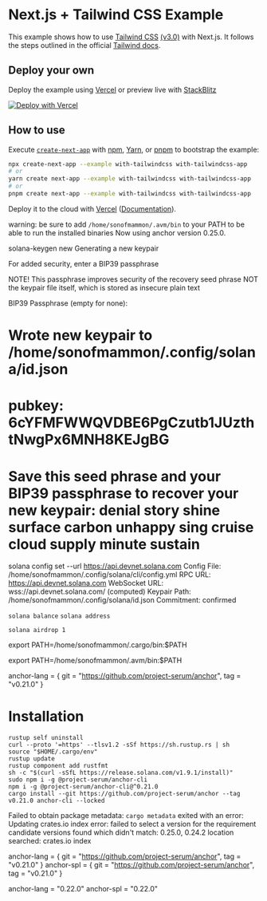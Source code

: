 # Next.js + Tailwind CSS Example

This example shows how to use [Tailwind CSS](https://tailwindcss.com/) [(v3.0)](https://tailwindcss.com/blog/tailwindcss-v3) with Next.js. It follows the steps outlined in the official [Tailwind docs](https://tailwindcss.com/docs/guides/nextjs).

## Deploy your own

Deploy the example using [Vercel](https://vercel.com?utm_source=github&utm_medium=readme&utm_campaign=next-example) or preview live with [StackBlitz](https://stackblitz.com/github/vercel/next.js/tree/canary/examples/with-tailwindcss)

[![Deploy with Vercel](https://vercel.com/button)](https://vercel.com/new/git/external?repository-url=https://github.com/vercel/next.js/tree/canary/examples/with-tailwindcss&project-name=with-tailwindcss&repository-name=with-tailwindcss)

## How to use

Execute [`create-next-app`](https://github.com/vercel/next.js/tree/canary/packages/create-next-app) with [npm](https://docs.npmjs.com/cli/init), [Yarn](https://yarnpkg.com/lang/en/docs/cli/create/), or [pnpm](https://pnpm.io) to bootstrap the example:

```bash
npx create-next-app --example with-tailwindcss with-tailwindcss-app
# or
yarn create next-app --example with-tailwindcss with-tailwindcss-app
# or
pnpm create next-app --example with-tailwindcss with-tailwindcss-app
```

Deploy it to the cloud with [Vercel](https://vercel.com/new?utm_source=github&utm_medium=readme&utm_campaign=next-example) ([Documentation](https://nextjs.org/docs/deployment)).

warning: be sure to add `/home/sonofmammon/.avm/bin` to your PATH to be able to run the installed binaries
Now using anchor version 0.25.0.

solana-keygen new
Generating a new keypair

For added security, enter a BIP39 passphrase

NOTE! This passphrase improves security of the recovery seed phrase NOT the
keypair file itself, which is stored as insecure plain text

BIP39 Passphrase (empty for none):

Wrote new keypair to /home/sonofmammon/.config/solana/id.json
=================================================================================
pubkey: 6cYFMFWWQVDBE6PgCzutb1JUzthtNwgPx6MNH8KEJgBG
=================================================================================
Save this seed phrase and your BIP39 passphrase to recover your new keypair:
denial story shine surface carbon unhappy sing cruise cloud supply minute sustain
=================================================================================

solana config set --url https://api.devnet.solana.com
Config File: /home/sonofmammon/.config/solana/cli/config.yml
RPC URL: https://api.devnet.solana.com
WebSocket URL: wss://api.devnet.solana.com/ (computed)
Keypair Path: /home/sonofmammon/.config/solana/id.json
Commitment: confirmed

`solana balance`
`solana address`
```
solana airdrop 1
```

export PATH=/home/sonofmammon/.cargo/bin:$PATH

export PATH=/home/sonofmammon/.avm/bin:$PATH

anchor-lang = { git = "https://github.com/project-serum/anchor", tag = "v0.21.0" }

# Installation
```
rustup self uninstall
curl --proto '=https' --tlsv1.2 -sSf https://sh.rustup.rs | sh
source "$HOME/.cargo/env"
rustup update
rustup component add rustfmt
sh -c "$(curl -sSfL https://release.solana.com/v1.9.1/install)"
sudo npm i -g @project-serum/anchor-cli
npm i -g @project-serum/anchor-cli@^0.21.0
cargo install --git https://github.com/project-serum/anchor --tag v0.21.0 anchor-cli --locked

```

Failed to obtain package metadata: `cargo metadata` exited with an error: 
Updating crates.io index
error: failed to select a version for the requirement
candidate versions found which didn't match: 0.25.0, 0.24.2
location searched: crates.io index

anchor-lang = { git = "https://github.com/project-serum/anchor", tag = "v0.21.0" }
anchor-spl = { git = "https://github.com/project-serum/anchor", tag = "v0.21.0" }

anchor-lang = "0.22.0"
anchor-spl = "0.22.0"